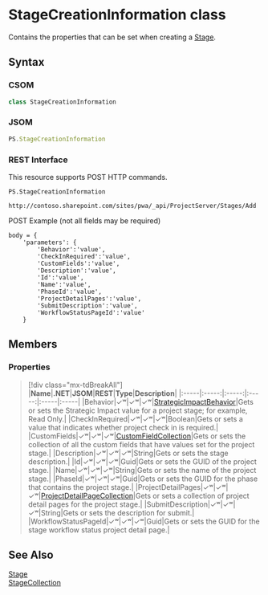 [comment]: # (Name:StageCreationInformation)
[comment]: # (Name:Microsoft.ProjectServer.StageCreationInformation)
[comment]: # (Type:class)
[comment]: # (Status:Verified)

# <a name="name"></a>StageCreationInformation class

<a name="description"></a>Contains the properties that can be set when creating a [Stage](Stage.md).

## <a name="syntax"></a>Syntax

### CSOM

```cs
class StageCreationInformation 
```
### JSOM

```javascript
PS.StageCreationInformation
```
### REST Interface

This resource supports POST HTTP commands.

```
PS.StageCreationInformation

http://contoso.sharepoint.com/sites/pwa/_api/ProjectServer/Stages/Add
```
POST Example (not all fields may be required)
```
body = {
	'parameters': {
		'Behavior':'value', 
		'CheckInRequired':'value', 
		'CustomFields':'value', 
		'Description':'value', 
		'Id':'value', 
		'Name':'value', 
		'PhaseId':'value', 
		'ProjectDetailPages':'value', 
		'SubmitDescription':'value', 
		'WorkflowStatusPageId':'value'		
	}
```

## <a name="members"></a>Members

### <a name="properties"></a>Properties
> [!div class="mx-tdBreakAll"]
|**Name**|**.NET**|**JSOM**|**REST**|**Type**|**Description**|
|:-----|:-----:|:-----:|:-----:|:-----|:-----|
|<a name="Behavior"></a>Behavior|&#x2713;&#x02B7;|&#x2713;&#x02B7;|&#x2713;&#x02B7;|[StrategicImpactBehavior](StrategicImpactBehavior.md)|Gets or sets the Strategic Impact value for a project stage; for example, Read Only.|
|<a name="CheckInRequired"></a>CheckInRequired|&#x2713;&#x02B7;|&#x2713;&#x02B7;|&#x2713;&#x02B7;|Boolean|Gets or sets a value that indicates whether project check in is required.|
|<a name="CustomFields"></a>CustomFields|&#x2713;&#x02B7;|&#x2713;&#x02B7;|&#x2713;&#x02B7;|[CustomFieldCollection](CustomFieldCollection.md)|Gets or sets the collection of all the custom fields that have values set for the project stage.|
|<a name="Description"></a>Description|&#x2713;&#x02B7;|&#x2713;&#x02B7;|&#x2713;&#x02B7;|String|Gets or sets the stage description.|
|<a name="Id"></a>Id|&#x2713;&#x02B7;|&#x2713;&#x02B7;|&#x2713;&#x02B7;|Guid|Gets or sets the GUID of the project stage.|
|<a name="Name"></a>Name|&#x2713;&#x02B7;|&#x2713;&#x02B7;|&#x2713;&#x02B7;|String|Gets or sets the name of the project stage.|
|<a name="PhaseId"></a>PhaseId|&#x2713;&#x02B7;|&#x2713;&#x02B7;|&#x2713;&#x02B7;|Guid|Gets or sets the GUID for the phase that contains the project stage.|
|<a name="ProjectDetailPages"></a>ProjectDetailPages|&#x2713;&#x02B7;|&#x2713;&#x02B7;|&#x2713;&#x02B7;|[ProjectDetailPageCollection](ProjectDetailPageCollection.md)|Gets or sets a collection of project detail pages for the project stage.|
|<a name="SubmitDescription"></a>SubmitDescription|&#x2713;&#x02B7;|&#x2713;&#x02B7;|&#x2713;&#x02B7;|String|Gets or sets the description for submit.|
|<a name="WorkflowStatusPageId"></a>WorkflowStatusPageId|&#x2713;&#x02B7;|&#x2713;&#x02B7;|&#x2713;&#x02B7;|Guid|Gets or sets the GUID for the stage workflow status project detail page.|

## <a name="seeAlso"></a>See Also

[Stage](Stage.md)<br/>
[StageCollection](StageCollection.md)<br/>
